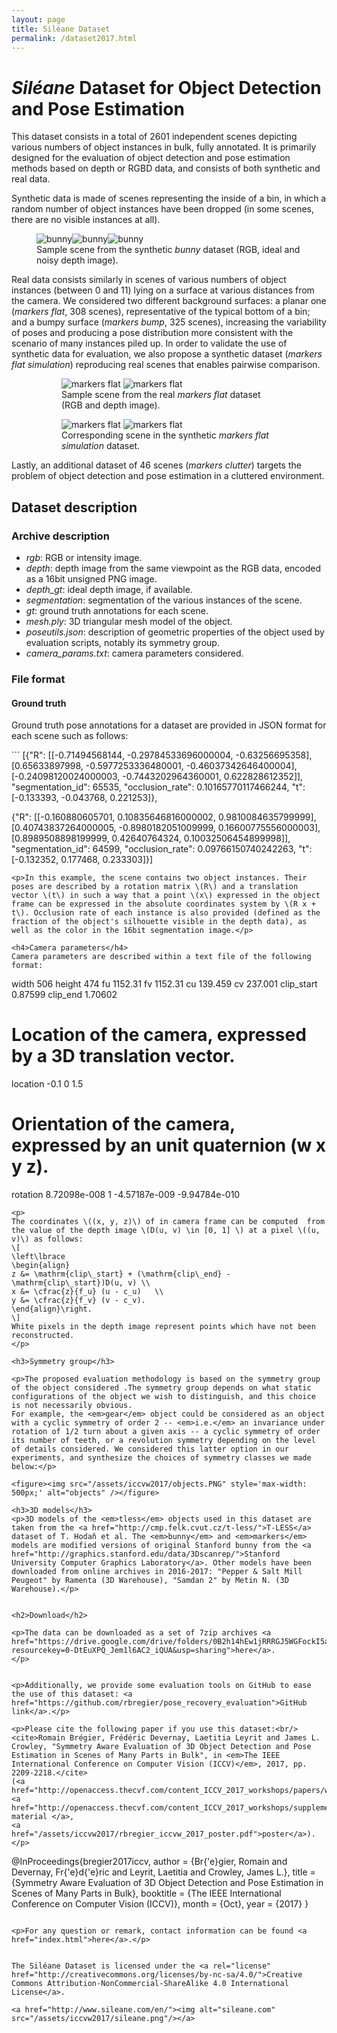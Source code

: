 ```yaml
---
layout: page
title: Siléane Dataset
permalink: /dataset2017.html
---
```



<script type="text/javascript" async
  src="https://cdnjs.cloudflare.com/ajax/libs/mathjax/2.7.2/MathJax.js?config=TeX-MML-AM_CHTML">
</script>

<h1><em>Siléane</em> Dataset  for Object Detection and Pose Estimation</h1>
    
<p>This dataset consists in a total of 2601 independent scenes depicting various numbers of object instances in bulk, fully annotated. It is primarily designed for the evaluation of object detection and pose estimation methods based on depth or RGBD data, and consists of both synthetic and real data.</p>

<p>Synthetic data is made of scenes representing the inside of a bin, in which a random number of object instances have been dropped (in some scenes, there are no visible instances at all).</p>
<figure>
<img src="/assets/iccvw2017/bunny_3_080/bunny_3_080.jpg" style='max-width:32%' alt="bunny" /><img src="/assets/iccvw2017/bunny_3_080/bunny_3_080_depth_gt_colored.jpg" style='max-width:32%' alt="bunny" /><img src="/assets/iccvw2017/bunny_3_080/bunny_3_080_depth_colored.jpg" style='max-width:32%' alt="bunny" /> 
<figcaption>Sample scene from the synthetic <em>bunny</em> dataset (RGB, ideal and noisy depth image).</figcaption>
</figure>


<p>Real data consists similarly in scenes of various numbers of object instances (between 0 and 11) lying on a surface at various distances from the camera.
We considered two different background surfaces: a planar one (<em>markers flat</em>, 308 scenes), representative of the typical bottom of a bin; and a bumpy surface (<em>markers bump</em>, 325 scenes), increasing the variability of poses and producing a pose distribution more consistent with the scenario of many instances piled up.
In order to validate the use of synthetic data for evaluation, we also propose a synthetic dataset (<em>markers flat simulation</em>) reproducing real scenes that enables pairwise comparison.</p>

<figure>
    <figure>
    <img src="/assets/iccvw2017/2016_10_10_plat_h2_10_019_intensity_cropped.jpg" style='max-width:49%' alt="markers flat" /> 
    <img src="/assets/iccvw2017/2016_10_10_plat_h2_10_019_depth_colored_cropped.jpg" style='max-width:49%' alt="markers flat" /> 
    <figcaption>Sample scene from the real <em>markers flat</em> dataset (RGB and depth image).
    </figcaption>
    </figure>
    <figure>
    <img src="/assets/iccvw2017/2016_10_10_plat_h2_10_019_intensity_simulation_cropped.jpg" style='max-width:49%' alt="markers flat" /> 
    <img src="/assets/iccvw2017/2016_10_10_plat_h2_10_019_depth_simulation_colored_cropped.jpg" style='max-width:49%' alt="markers flat" /> 
    <figcaption>Corresponding scene in the synthetic <em> markers flat simulation</em> dataset. </figcaption>
    </figure>
</figure>

<p>Lastly, an additional dataset of 46 scenes (<em>markers clutter</em>) targets the problem of object detection and pose estimation in a cluttered environment.</p>
    

<h2>Dataset description</h2>
    
<h3> Archive description</h3>

- <em>rgb</em>: RGB or intensity image.
- <em>depth</em>: depth image from the same viewpoint as the RGB data, encoded as a 16bit unsigned PNG image.
- <em>depth_gt</em>: ideal depth image, if available.
- <em>segmentation</em>: segmentation of the various instances of the scene.
- <em>gt</em>: ground truth annotations for each scene.
- <em>mesh.ply</em>: 3D triangular mesh model of the object.
- <em>poseutils.json</em>: description of geometric properties of the object used by evaluation scripts, notably its symmetry group.
- <em>camera_params.txt</em>: camera parameters considered.

<h3> File format </h3>

<h4> Ground truth </h4>
<p>Ground truth pose annotations for a dataset are provided in JSON format for each scene such as follows:</p>
```
[{"R": [[-0.71494568144, -0.29784533696000004, -0.63256695358],
 [0.65633897998, -0.5977253336480001, -0.46037342646400004],
 [-0.24098120024000003, -0.7443202964360001, 0.622828612352]],
"segmentation_id": 65535,
"occlusion_rate": 0.10165770117466244,
"t": [-0.133393, -0.043768, 0.221253]},

{"R": [[-0.160880605701, 0.10835646816000002, 0.9810084635799999],
 [0.40743837264000005, -0.8980182051009999, 0.16600775556000003],
 [0.8989508898199999, 0.42640764324, 0.10032506454899998]],
 "segmentation_id": 64599,
 "occlusion_rate": 0.09766150740242263, "t": [-0.132352, 0.177468, 0.233303]}]
```
<p>In this example, the scene contains two object instances. Their poses are described by a rotation matrix \(R\) and a translation vector \(t\) in such a way that a point \(x\) expressed in the object frame can be expressed in the absolute coordinates system by \(R x + t\). Occlusion rate of each instance is also provided (defined as the fraction of the object's silhouette visible in the depth data), as well as the color in the 16bit segmentation image.</p>

<h4>Camera parameters</h4>
Camera parameters are described within a text file of the following format:
```
width	506
height	474
fu	1152.31
fv	1152.31
cu	139.459
cv	237.001
clip_start	0.87599
clip_end	1.70602
# Location of the camera, expressed by a 3D translation vector.
location	-0.1	0	1.5
# Orientation of the camera, expressed by an unit quaternion (w x y z).
rotation	8.72098e-008	1	-4.57187e-009	-9.94784e-010
```
<p>
The coordinates \((x, y, z)\) of in camera frame can be computed  from the value of the depth image \(D(u, v) \in [0, 1] \) at a pixel \((u, v)\) as follows:
\[
\left\lbrace
\begin{align}
z &= \mathrm{clip\_start} + (\mathrm{clip\_end} - \mathrm{clip\_start})D(u, v) \\
x &= \cfrac{z}{f_u} (u - c_u)   \\
y &= \cfrac{z}{f_v} (v - c_v).
\end{align}\right.
\]
White pixels in the depth image represent points which have not been reconstructed.
</p>

<h3>Symmetry group</h3>

<p>The proposed evaluation methodology is based on the symmetry group of the object considered .The symmetry group depends on what static configurations of the object we wish to distinguish, and this choice is not necessarily obvious. 
For example, the <em>gear</em> object could be considered as an object with a cyclic symmetry of order 2 -- <em>i.e.</em> an invariance under rotation of 1/2 turn about a given axis -- a cyclic symmetry of order its number of teeth, or a revolution symmetry depending on the level of details considered. We considered this latter option in our experiments, and synthesize the choices of symmetry classes we made below:</p>

<figure><img src="/assets/iccvw2017/objects.PNG" style='max-width: 500px;' alt="objects" /></figure>

<h3>3D models</h3>
<p>3D models of the <em>tless</em> objects used in this dataset are taken from the <a href="http://cmp.felk.cvut.cz/t-less/">T-LESS</a> dataset of T. Hodaň et al. The <em>bunny</em> and <em>markers</em> models are modified versions of original Stanford bunny from the <a href="http://graphics.stanford.edu/data/3Dscanrep/">Stanford University Computer Graphics Laboratory</a>. Other models have been downloaded from online archives in 2016-2017: "Pepper & Salt Mill Peugeot" by Ramenta (3D Warehouse), "Samdan 2" by Metin N. (3D Warehouse).</p>


<h2>Download</h2>

<p>The data can be downloaded as a set of 7zip archives <a href="https://drive.google.com/drive/folders/0B2h14hEw1jRRRGJ5WGFockI5a3M?resourcekey=0-DtEuXPQ_Jem1l6AC2_iQUA&usp=sharing">here</a>.
</p>


<p>Additionally, we provide some evaluation tools on GitHub to ease the use of this dataset: <a href="https://github.com/rbregier/pose_recovery_evaluation">GitHub link</a>.</p>

<p>Please cite the following paper if you use this dataset:<br/>
<cite>Romain Brégier, Frédéric Devernay, Laetitia Leyrit and James L. Crowley, "Symmetry Aware Evaluation of 3D Object Detection and Pose Estimation in Scenes of Many Parts in Bulk", in <em>The IEEE International Conference on Computer Vision (ICCV)</em>, 2017, pp. 2209-2218.</cite>
(<a href="http://openaccess.thecvf.com/content_ICCV_2017_workshops/papers/w31/Bregier_Symmetry_Aware_Evaluation_ICCV_2017_paper.pdf">paper</a>, 
<a href="http://openaccess.thecvf.com/content_ICCV_2017_workshops/supplemental/Bregier_Symmetry_Aware_Evaluation_ICCV_2017_supplemental.pdf">supplementary material </a>,
<a href="/assets/iccvw2017/rbregier_iccvw_2017_poster.pdf">poster</a>).</p>
```
@InProceedings{bregier2017iccv,
author = {Br{\'e}gier, Romain and Devernay, Fr{\'e}d{\'e}ric and Leyrit, Laetitia and Crowley, James L.},
title = {Symmetry Aware Evaluation of 3D Object Detection and Pose Estimation in Scenes of Many Parts in Bulk},
booktitle = {The IEEE International Conference on Computer Vision (ICCV)},
month = {Oct},
year = {2017}
}
```

<p>For any question or remark, contact information can be found <a href="index.html">here</a>.</p>


The Siléane Dataset is licensed under the <a rel="license" href="http://creativecommons.org/licenses/by-nc-sa/4.0/">Creative Commons Attribution-NonCommercial-ShareAlike 4.0 International License</a>.

<a href="http://www.sileane.com/en/"><img alt="sileane.com" src="/assets/iccvw2017/sileane.png"/></a>